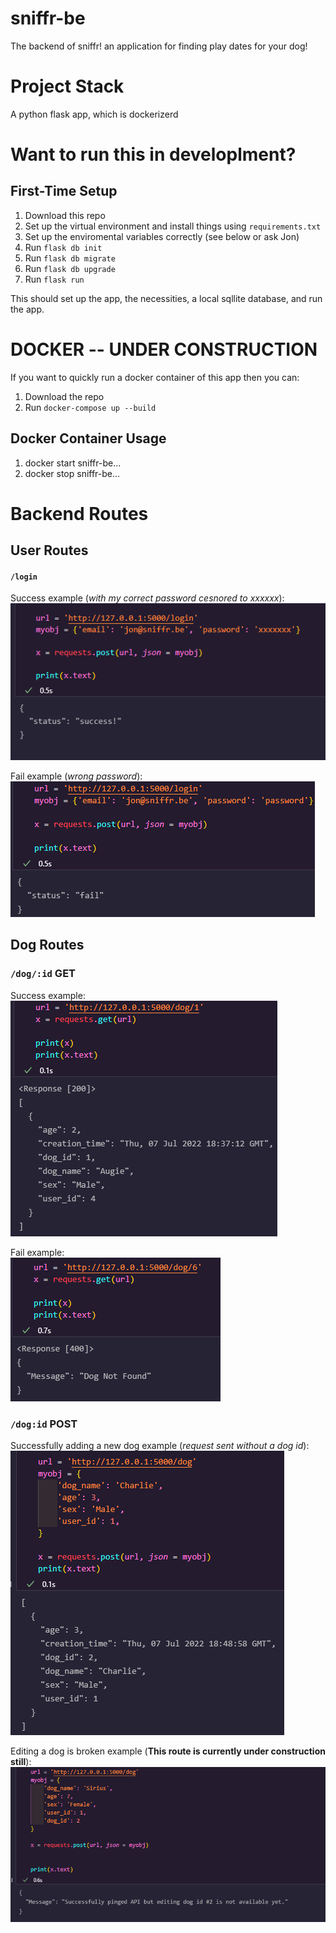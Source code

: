# sniffr-be
The backend of sniffr! an application for finding play dates for your dog!

#  Project Stack
A python flask app, which is dockerizerd

# Want to run this in developlment?
## First-Time Setup
1. Download this repo
2. Set up the virtual environment and install things using `requirements.txt`
3. Set up the enviromental variables correctly (see below or ask Jon)
4. Run `flask db init`
5. Run `flask db migrate`
6. Run `flask db upgrade`
7. Run `flask run`

This should set up the app, the necessities, a local sqllite database, and run the app.

# DOCKER -- UNDER CONSTRUCTION
If you want to quickly run a docker container of this app then you can:
1. Download the repo
2. Run `docker-compose up --build`
## Docker Container Usage
1. docker start sniffr-be...
2. docker stop sniffr-be...


# Backend Routes
## User Routes
#### `/login` 

Success example (*with my correct password cesnored to xxxxxx*):
![login success example](extra\readme_images\user_success.PNG)  

Fail example (*wrong password*):
![login fail example](extra\readme_images\user_fail.PNG)


## Dog Routes
### `/dog/:id` **GET** 

Success example:  
![GET Dog success](extra\readme_images\dog_get_success.PNG)  

Fail example:  
![GET Dog fail](extra\readme_images\dog_get_fail.PNG)

### `/dog:id` **POST**

Successfully adding a new dog example (*request sent without a dog id*):  
![GET Dog success](extra\readme_images\dog_post_success.PNG)  

Editing a dog is broken example (**This route is currently under construction still**):  
![GET Dog fail](extra\readme_images\dog_post_edit_broken.PNG)